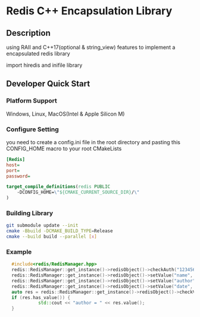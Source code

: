 # Redis C++ Encapsulation Library

## Description

using RAII and C++17(optional & string_view)  features to implement a encapsulated redis library 

import hiredis and inifile library

## Developer Quick Start

### Platform Support

Windows, Linux, MacOS(Intel & Apple Silicon M)

### Configure Setting

you need to create a config.ini file in the root directory and pasting this CONFIG_HOME macro to your root CMakeLists

```ini
[Redis]
host=
port=
password=
```

```cmake
target_compile_definitions(redis PUBLIC 
    -DCONFIG_HOME=\"${CMAKE_CURRENT_SOURCE_DIR}/\"
)
```

### Building Library

```bash
git submodule update --init
cmake -Bbuild -DCMAKE_BUILD_TYPE=Release
cmake --build build --parallel [x]
```

### Example

```c++
  #include<redis/RedisManager.hpp>
  redis::RedisManager::get_instance()->redisObject()->checkAuth("123456");
  redis::RedisManager::get_instance()->redisObject()->setValue("name", "redis");
  redis::RedisManager::get_instance()->redisObject()->setValue("author", "lph");
  redis::RedisManager::get_instance()->redisObject()->setValue("date", "9-8-2024");
  auto res = redis::RedisManager::get_instance()->redisObject()->checkValue("author");
  if (res.has_value()) {
            std::cout << "author = " << res.value();
  }
```

